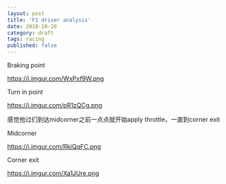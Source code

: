 ```yaml
---
layout: post
title: 'F1 driver analysis'
date: 2018-10-28
category: draft
tags: racing
published: false
---
```


Braking point


https://i.imgur.com/WxPxf9W.png

Turn in point


https://i.imgur.com/pR1zQCg.png

感觉他过们到达midcorner之前一点点就开始apply throttle，一直到corner exit

Midcorner


https://i.imgur.com/RkiQqFC.png

Corner exit


https://i.imgur.com/Xa1JUre.png
